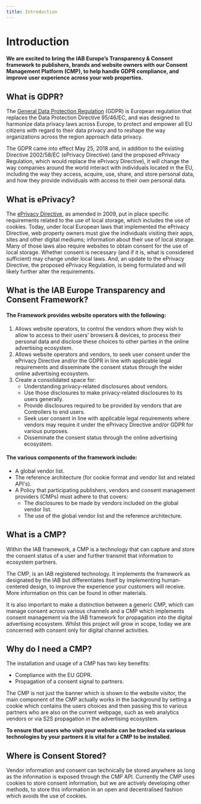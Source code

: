```yaml
---
title: Introduction
---
```


# Introduction

#### We are excited to bring the IAB Europe’s Transparency & Consent framework to publishers, brands and website owners with our Consent Management Platform (CMP), to help handle GDPR compliance, and improve user experience across your web properties.

## What is GDPR?

The [General Data Protection Regulation](https://ec.europa.eu/commission/priorities/justice-and-fundamental-rights/data-protection/2018-reform-eu-data-protection-rules_en) (GDPR) is European regulation that replaces the Data Protection Directive 95/46/EC, and was designed to harmonize data privacy laws across Europe, to protect and empower all EU citizens with regard to their data privacy and to reshape the way organizations across the region approach data privacy.

The GDPR came into effect May 25, 2018 and, in addition to the existing Directive 2002/58/EC (ePrivacy Directive) (and the proposed ePrivacy Regulation, which would replace the ePrivacy Directive), it will change the way companies around the world interact with individuals located in the EU, including the way they access, acquire, use, share, and store personal data, and how they provide individuals with access to their own personal data.

## What is ePrivacy?

The [ePrivacy Directive](https://ec.europa.eu/digital-single-market/en/proposal-eprivacy-regulation), as amended in 2009, put in place specific requirements related to the use of local storage, which includes the use of cookies. Today, under local European laws that implemented the ePrivacy Directive, web property owners must give the individuals visiting their apps, sites and other digital mediums; information about their use of local storage. Many of those laws also require websites to obtain consent for the use of local storage. Whether consent is necessary (and if it is, what is considered sufficient) may change under local laws. And, an update to the ePrivacy Directive, the proposed ePrivacy Regulation, is being formulated and will likely further alter the requirements.

## What is the IAB Europe Transparency and Consent Framework?

#### The Framework provides website operators with the following:
1. Allows website operators, to control the vendors whom they wish to allow to access to their users' browsers & devices, to process their personal data and disclose these choices to other parties in the online advertising ecosystem.
2. Allows website operators and vendors, to seek user consent under the ePrivacy Directive and/or the GDPR in line with applicable legal requirements and disseminate the consent status through the wider online advertising ecosystem.
3. Create a consolidated space for:
    - Understanding privacy-related disclosures about vendors.
    - Use those disclosures to make privacy-related disclosures to its users generally.
    - Provide disclosures required to be provided by vendors that are Controllers to end users.
    - Seek user consent in line with applicable legal requirements where vendors may require it under the ePrivacy Directive and/or GDPR for various purposes.
    - Disseminate the consent status through the online advertising ecosystem.

#### The various components of the framework include:
- A global vendor list.
- The reference architecture (for cookie format and vendor list and related API's).
- A Policy that participating publishers, vendors and consent management providers (CMPs) must adhere to that covers:
    - The disclosures to be made by vendors included on the global vendor list.
    - The use of the global vendor list and the reference architecture.

## What is a CMP?

Within the IAB framework, a CMP is a technology that can capture and store the consent status of a user and further transmit that information to ecosystem partners. 

The CMP, is an IAB registered technology. It implements the framework as designated by the IAB but differentiates itself by implementing human-centered design, to improve the experience your customers will receive. More information on this can be found in other materials.

It is also important to make a distinction between a generic CMP, which can manage consent across various channels and a CMP which implements consent management via the IAB framework for propagation into the digital advertising ecosystem. Whilst this project will grow in scope, today we are concerned with consent only for digital channel activities.

## Why do I need a CMP?

The installation and usage of a CMP has two key benefits:
- Compliance with the EU GDPR.
- Propagation of a consent signal to partners.

The CMP is not just the banner which is shown to the website visitor, the main component of the CMP actually works in the background by setting a cookie which contains the users choices and then passing this to various partners who are also on the current webpage, such as web analytics vendors or via S2S propagation in the advertising ecosystem.

**To ensure that users who visit your website can be tracked via various technologies by your partners it is vital for a CMP to be installed.**

## Where is Consent Stored?

Vendor information and consent can technically be stored anywhere as long as the information is exposed through the CMP API. Currently the CMP uses cookies to store consent information, but we are actively developing other methods, to store this information in an open and decentralised fashion which avoids the use of cookies.

